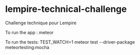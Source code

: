 # lempire-technical-challenge
Challenge technique pour Lempire





To run the app :
meteor

To run the tests:
TEST_WATCH=1 meteor test --driver-package meteortesting:mocha

